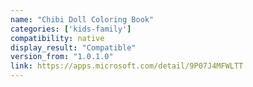 ```yaml
---
name: "Chibi Doll Coloring Book"
categories: ['kids-family']
compatibility: native
display_result: "Compatible"
version_from: "1.0.1.0"
link: https://apps.microsoft.com/detail/9P07J4MFWLTT
---
```

